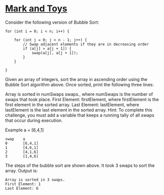 # [Mark and Toys](https://www.hackerrank.com/challenges/mark-and-toys/problem?h_l=interview&playlist_slugs%5B%5D=interview-preparation-kit&playlist_slugs%5B%5D=sorting)

Consider the following version of Bubble Sort:

```
for (int i = 0; i < n; i++) {

    for (int j = 0; j < n - 1; j++) {
        // Swap adjacent elements if they are in decreasing order
        if (a[j] > a[j + 1]) {
            swap(a[j], a[j + 1]);
        }
    }

}
```

Given an array of integers, sort the array in ascending order using the Bubble Sort algorithm above. Once sorted, print the following three lines:

Array is sorted in numSwaps swaps., where numSwaps is the number of swaps that took place.
First Element: firstElement, where firstElement is the first element in the sorted array.
Last Element: lastElement, where lastElement is the last element in the sorted array.
Hint: To complete this challenge, you must add a variable that keeps a running tally of all swaps that occur during execution.

Example
a = [6,4,1]

```
swap    a
0       [6,4,1]
1       [4,6,1]
2       [4,1,6]
3       [1,4,6]
```

The steps of the bubble sort are shown above. It took 3 swaps to sort the array. Output is:

```
Array is sorted in 3 swaps.
First Element: 1
Last Element: 6
```
